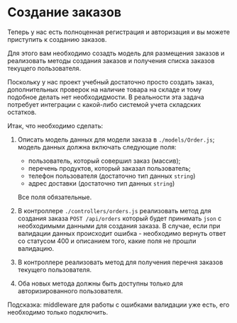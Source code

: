 # Создание заказов

Теперь у нас есть полноценная регистрация и авторизация и вы можете приступить к созданию заказов.

Для этого вам необходимо созадть модель для размещения заказов и реализовать методы создания заказов и получения 
списка заказов текущего пользователя.

Поскольку у нас проект учебный достаточно просто создать заказ, дополнительных проверок на наличие товара на складе и 
тому подобное делать нет необходидмости. В реальности эта задача потребует интеграции с какой-либо системой учета 
складских остатков.

Итак, что необходимо сделать:

1. Описать модель данных для модели заказа в `./models/Order.js`; модель данных должна включать следующие поля: 
    * пользователь, который совершил заказ (массив);
    * перечень продуктов, который заказал пользователь;
    * телефон пользователя (достаточно тип данных `string`)
    * адрес доставки (достаточно тип данных `string`)
   
   Все поля обязательные.
   
2. В контроллере `./controllers/orders.js` реализовать метод для создания заказа `POST /api/orders` который будет принимать `json` с необходимыми 
данными для создания заказа. В случае, если при валидации данных происходит ошибка - необходимо 
вернуть ответ со статусом 400 и описанием того, какие поля не прошли валидацию. 

3. В контроллере реализовать метод для получения перечня заказов текущего пользователя.

4. Оба новых метода должны быть доступны только для авторизированного пользователя.


Подсказка: middleware для работы с ошибками валидации уже есть, его необходимо только подключить.
